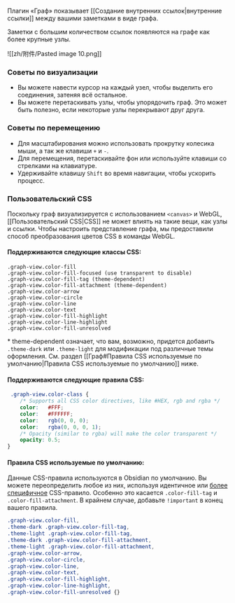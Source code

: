 Плагин «Граф» показывает [[Создание внутренних ссылок|внутренние ссылки]] между вашими заметками в виде графа.

Заметки с большим количеством ссылок появляются на графе как более крупные узлы.

![[zh/附件/Pasted image 10.png]]

### Советы по визуализации

- Вы можете навести курсор на каждый узел, чтобы выделить его соединения, затеняя всё остальное.
- Вы можете перетаскивать узлы, чтобы упорядочить граф. Это может быть полезно, если некоторые узлы перекрывают друг друга.

### Советы по перемещению

- Для масштабирования можно использовать прокрутку колесика мыши, а так же клавиши `+` и `-`.
- Для перемещения, перетаскивайте фон или используйте клавиши со стрелками на клавиатуре.
- Удерживайте клавишу `Shift` во время навигации, чтобы ускорить процесс.

### Пользовательский CSS

Поскольку граф визуализируется с использованием `<canvas>` и WebGL, [[Пользовательский CSS|CSS]] не может влиять на такие вещи, как узлы и ссылки. Чтобы настроить представление графа, мы предоставили способ преобразования цветов CSS в команды WebGL.

#### Поддерживаются следующие классы CSS: 

```
.graph-view.color-fill
.graph-view.color-fill-focused (use transparent to disable)
.graph-view.color-fill-tag (theme-dependent)
.graph-view.color-fill-attachment (theme-dependent)
.graph-view.color-arrow
.graph-view.color-circle
.graph-view.color-line
.graph-view.color-text
.graph-view.color-fill-highlight
.graph-view.color-line-highlight
.graph-view.color-fill-unresolved
```

\* theme-dependent означает, что вам, возможно, придется добавить `.theme-dark` или `.theme-light` для модификации под различные темы оформления. См. раздел [[Граф#Правила CSS используемые по умолчанию|Правила CSS используемые по умолчанию]] ниже.

#### Поддерживаются следующие правила CSS:

```css
 .graph-view.color-class {
	/* Supports all CSS color directives, like #HEX, rgb and rgba */
	color:   #FFF;
	color:   #FFFFFF;
	color:   rgb(0, 0, 0);
	color:   rgba(0, 0, 0, 1);
	/* Opacity (similar to rgba) will make the color transparent */
	opacity: 0.5;
}
```

#### Правила CSS используемые по умолчанию:

Данные CSS-правила используются в Obsidian по умолчанию. Вы можете переопределить любое из них, используя идентичное или [более специфичное](https://developer.mozilla.org/en-US/docs/Web/CSS/Specificity) CSS-правило. Особенно это касается `.color-fill-tag` и `.color-fill-attachment`. В крайнем случае, добавьте `!important` в конец вашего правила.

```css
.graph-view.color-fill,
.theme-dark .graph-view.color-fill-tag,
.theme-light .graph-view.color-fill-tag,
.theme-dark .graph-view.color-fill-attachment,
.theme-light .graph-view.color-fill-attachment,
.graph-view.color-arrow,
.graph-view.color-circle,
.graph-view.color-line,
.graph-view.color-text,
.graph-view.color-fill-highlight,
.graph-view.color-line-highlight,
.graph-view.color-fill-unresolved {}
```